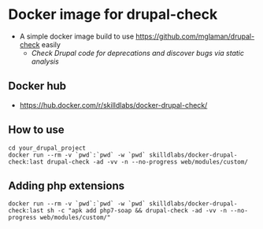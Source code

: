 # Docker image for drupal-check

- A simple docker image build to use https://github.com/mglaman/drupal-check easily
  - _Check Drupal code for deprecations and discover bugs via static analysis_

## Docker hub

- https://hub.docker.com/r/skilldlabs/docker-drupal-check/


## How to use

```
cd your_drupal_project
docker run --rm -v `pwd`:`pwd` -w `pwd` skilldlabs/docker-drupal-check:last drupal-check -ad -vv -n --no-progress web/modules/custom/
```

## Adding php extensions

```
docker run --rm -v `pwd`:`pwd` -w `pwd` skilldlabs/docker-drupal-check:last sh -c "apk add php7-soap && drupal-check -ad -vv -n --no-progress web/modules/custom/"
```
